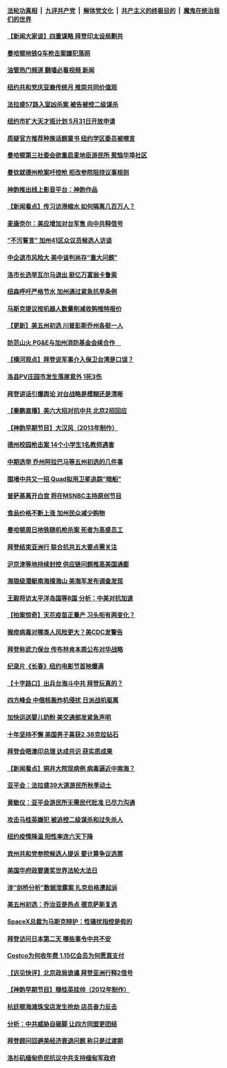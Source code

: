####  [法轮功真相](../../../../basic/blob/master/README.md?t=05252301) &nbsp;|&nbsp; [九评共产党](../../../../9ping.md/blob/master/README.md?t=05252301) &nbsp;|&nbsp; [解体党文化](../../../../jtdwh.md/blob/master/README.md?t=05252301)  &nbsp;|&nbsp; [共产主义的终极目的](../../../../gczydzjmd.md/blob/master/README.md?t=05252301) &nbsp;|&nbsp; [魔鬼在统治我们的世界](../../../../mgztzwmdsj.md/blob/master/README.md?t=05252301) 

#### [【新闻大家谈】四重谋略 拜登印太设局剿共](../pages/nsc412/n13744616.md?t=05252301) 

#### [曼哈顿地铁Q车枪击案嫌犯落网](../pages/nsc412/n13744680.md?t=05252301) 

#### [油管热门频道 翻墙必看视频 新闻](http://45.76.130.85:81/youtube.html?05252301)

#### [纽约共和党庆亚裔传统月 推崇共同价值观](../pages/nsc412/n13744706.md?t=05252301) 

#### [法拉盛57路入室凶杀案  被告被控二级谋杀](../pages/nsc412/n13744678.md?t=05252301) 

#### [纽约市扩大天才班计划 5月31日开放申请](../pages/nsc412/n13744676.md?t=05252301) 

#### [质疑官方推荐种族话题童书 纽约学区委员被噤言](../pages/nsc412/n13744688.md?t=05252301) 

#### [曼哈顿第三社委会欲重启麦地臣游民所 惹恼华埠社区](../pages/nsc412/n13744701.md?t=05252301) 

#### [曼钦就德州枪案吁控枪 拒改参院阻挠议事规则](../pages/nsc412/n13744571.md?t=05252301) 

#### [神韵推出线上影音平台：神韵作品](../pages/nsc412/n13744458.md?t=05252301) 

#### [【新闻看点】传习访港缩水 如何隔离几百万人？](../pages/nsc412/n13744426.md?t=05252301) 

#### [麦康奈尔：美应增加对台军售 向中共释信号](../pages/nsc412/n13744626.md?t=05252301) 

#### [“不污誓言” 加州41区众议员候选人访谈](../pages/nsc412/n13744612.md?t=05252301) 

#### [中企退市风险大 美中谈判尚存“重大问题”](../pages/nsc412/n13744554.md?t=05252301) 

#### [洛市长选举瓦尔马退出 挺亿万富翁卡鲁索](../pages/nsc412/n13744602.md?t=05252301) 

#### [纽森呼吁严格节水 加州通过紧急抗旱条例](../pages/nsc412/n13744591.md?t=05252301) 

#### [马斯克提议按机器人数量削减收购推特报价](../pages/nsc412/n13744488.md?t=05252301) 

#### [【更新】美五州初选 川普彭斯乔州各挺一人](../pages/nsc412/n13744483.md?t=05252301) 

#### [防范山火 PG&E与加州消防基金会续合作　](../pages/nsc412/n13744559.md?t=05252301) 

#### [【横河观点】拜登说军事介入保卫台湾是口误？](../pages/nsc412/n13744504.md?t=05252301) 

#### [洛县PV庄园市发生落崖意外 1死3伤](../pages/nsc412/n13744489.md?t=05252301) 

#### [拜登讲话引爆舆论 对台战略是模糊还是清晰](../pages/nsc412/n13744490.md?t=05252301) 

#### [【秦鹏直播】美六大招对抗中共 北京2招回应](../pages/nsc412/n13744499.md?t=05252301) 

#### [【神韵早期节目】大汉风（2013年制作）](../pages/nsc412/n13744462.md?t=05252301) 

#### [德州校园枪击案 14个小学生1名教师遇害](../pages/nsc412/n13744487.md?t=05252301) 

#### [中期选举 乔州阿拉巴马等五州初选的几件事](../pages/nsc412/n13744403.md?t=05252301) 

#### [围堵中共又一招 Quad拟用卫星追踪“暗船”](../pages/nsc412/n13744412.md?t=05252301) 

#### [普萨基离开白宫 将在MSNBC主持原创节目](../pages/nsc412/n13744415.md?t=05252301) 

#### [食品价格不断上涨 加州民众减少购物](../pages/nsc412/n13744456.md?t=05252301) 

#### [曼哈顿周日地铁随机枪杀案 死者为高盛员工](../pages/nsc412/n13744022.md?t=05252301) 

#### [拜登结束亚洲行 联合抗共五大要点需关注](../pages/nsc412/n13744373.md?t=05252301) 

#### [沪京津等地持续封控 供应链问题推高美国通膨](../pages/nsc412/n13744422.md?t=05252301) 

#### [海狼级潜艇南海撞海山 美海军发布调查发现](../pages/nsc412/n13744438.md?t=05252301) 

#### [王毅将访太平洋岛国等8国 分析：中美对抗加速](../pages/nsc412/n13743965.md?t=05252301) 

#### [【拍案惊奇】天花疫苗正量产 习头衔有两变化？](../pages/nsc412/n13744413.md?t=05252301) 

#### [猴痘病毒对哪类人风险更大？美CDC发警告](../pages/nsc412/n13744429.md?t=05252301) 

#### [拜登称武力保台 传布林肯本周公布对华战略](../pages/nsc412/n13744378.md?t=05252301) 

#### [纪录片《长春》纽约电影节首映爆满](../pages/nsc412/n13744183.md?t=05252301) 

#### [【十字路口】出兵台海斗中共 拜登玩真的？](../pages/nsc412/n13744325.md?t=05252301) 

#### [四方峰会 中俄核轰炸机侵扰 日派战机驱离](../pages/nsc412/n13744375.md?t=05252301) 

#### [加快运送婴儿奶粉 美交通部发紧急声明](../pages/nsc412/n13744361.md?t=05252301) 

#### [十年坚持不懈 美国男子喜获2.38克拉钻石](../pages/nsc412/n13744094.md?t=05252301) 

#### [拜登会晤澳印总理 达成共识 获实质成果](../pages/nsc412/n13744230.md?t=05252301) 

#### [【新闻看点】铜井大院现病例 病毒逼近中南海？](../pages/nsc412/n13743659.md?t=05252301) 

#### [亚平会：法拉盛39大道游民所秋季动土](../pages/nsc412/n13744042.md?t=05252301) 

#### [黄敏仪：亚平会游民所无需民代批准 已尽力沟通](../pages/nsc412/n13744011.md?t=05252301) 

#### [攻击马桂英嫌犯 被追控二级谋杀和过失杀人](../pages/nsc412/n13744014.md?t=05252301) 

#### [纽约疫情降温 阳性率连六天下降](../pages/nsc412/n13743967.md?t=05252301) 

#### [宾州共和党参院候选人提诉 要计算争议选票](../pages/nsc412/n13743866.md?t=05252301) 

#### [美国华府政要褒奖世界法轮大法日](../pages/nsc412/n13743770.md?t=05252301) 

#### [涉“剑桥分析”数据泄露案 扎克伯格遭起诉](../pages/nsc412/n13743801.md?t=05252301) 

#### [美五州初选：乔治亚是热点 德克萨斯复选](../pages/nsc412/n13743805.md?t=05252301) 

#### [SpaceX总裁为马斯克辩护：性骚扰指控是假的](../pages/nsc412/n13743816.md?t=05252301) 

#### [拜登访问日本第二天 哪些事令中共不安](../pages/nsc412/n13743822.md?t=05252301) 

#### [Costco为何收年费 1.15亿会员为何愿意支付](../pages/nsc412/n13730794.md?t=05252301) 

#### [【远见快评】北京政局诡谲 拜登亚洲行释2信号](../pages/nsc412/n13743807.md?t=05252301) 

#### [【神韵早期节目】穆桂英挂帅（2012年制作）](../pages/nsc412/n13743769.md?t=05252301) 

#### [杭廷顿海滩珠宝店发生抢劫 店员奋力反击](../pages/nsc412/n13743828.md?t=05252301) 

#### [分析：中共威胁自砸脚 让四方同盟更团结](../pages/nsc412/n13743783.md?t=05252301) 

#### [拜登顾问回避美经济衰退问题 称只是过渡期](../pages/nsc412/n13743812.md?t=05252301) 

#### [洛杉矶缅甸侨民抗议中共支持缅甸军政府](../pages/nsc412/n13743089.md?t=05252301) 

<img src='http://gfw-breaker.win/goodnews/indexes/nsc412.md' width='0px' height='0px'/>

